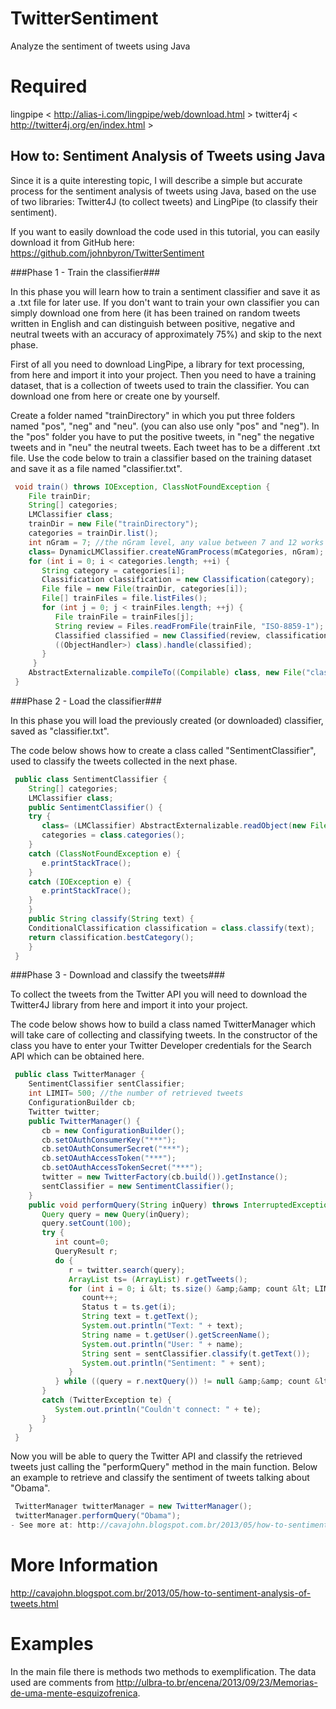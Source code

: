 TwitterSentiment
================

Analyze the sentiment of tweets using Java

Required
=============
lingpipe < http://alias-i.com/lingpipe/web/download.html >
twitter4j < http://twitter4j.org/en/index.html >

How to: Sentiment Analysis of Tweets using Java
---------------------------------------------------

Since it is a quite interesting topic, I will describe a simple but accurate process for the sentiment analysis of tweets using Java, based on the use of two libraries: Twitter4J (to collect tweets) and LingPipe (to classify their sentiment).

If you want to easily download the code used in this tutorial, you can easily download it from GitHub here: https://github.com/johnbyron/TwitterSentiment

###Phase 1 - Train the classifier###

In this phase you will learn how to train a sentiment classifier and save it as a .txt file for later use. If you don't want to train your own classifier you can simply download one from here (it has been trained on random tweets written in English and can distinguish between positive, negative and neutral tweets with an accuracy of  approximately 75%) and skip to the next phase.

First of all you need to download LingPipe, a library for text processing, from here and import it into your project. Then you need to have a training dataset, that is a collection of tweets used to train the classifier. You can download one from here or create one by yourself.

Create a folder named "trainDirectory" in which you put three folders named "pos", "neg" and "neu". (you can also use only "pos" and "neg"). In the "pos" folder you have to put the positive tweets, in "neg" the negative tweets and in "neu" the neutral tweets. Each tweet has to be a different .txt file. Use the code below to train a classifier based on the training dataset and save it as a file named "classifier.txt".

~~~java
 void train() throws IOException, ClassNotFoundException {  
    File trainDir;  
    String[] categories;  
    LMClassifier class;  
    trainDir = new File("trainDirectory");  
    categories = trainDir.list();  
    int nGram = 7; //the nGram level, any value between 7 and 12 works  
    class= DynamicLMClassifier.createNGramProcess(mCategories, nGram);  
    for (int i = 0; i < categories.length; ++i) {  
       String category = categories[i];  
       Classification classification = new Classification(category);  
       File file = new File(trainDir, categories[i]);  
       File[] trainFiles = file.listFiles();  
       for (int j = 0; j < trainFiles.length; ++j) {  
          File trainFile = trainFiles[j];  
          String review = Files.readFromFile(trainFile, "ISO-8859-1");  
          Classified classified = new Classified(review, classification);  
          ((ObjectHandler>) class).handle(classified);   
       }  
     }  
    AbstractExternalizable.compileTo((Compilable) class, new File("classifier.txt"));  
 } 
~~~


###Phase 2 - Load the classifier###

In this phase you will load the previously created (or downloaded) classifier, saved as "classifier.txt".

The code below shows how to create a class called "SentimentClassifier", used to classify the tweets collected in the next phase.

~~~java
 public class SentimentClassifier {  
    String[] categories;  
    LMClassifier class;  
    public SentimentClassifier() {  
    try {  
       class= (LMClassifier) AbstractExternalizable.readObject(new File("abc.txt"));  
       categories = class.categories();  
    }  
    catch (ClassNotFoundException e) {  
       e.printStackTrace();  
    }  
    catch (IOException e) {  
       e.printStackTrace();  
    }  
    }  
    public String classify(String text) {  
    ConditionalClassification classification = class.classify(text);  
    return classification.bestCategory();  
    }  
 } 
~~~ 


###Phase 3 - Download and classify the tweets###

To collect the tweets from the Twitter API you will need to download the Twitter4J library from here and import it into your project.

The code below shows how to build a class named TwitterManager which will take care of collecting and classifying tweets. In the constructor of the class you have to enter your Twitter Developer credentials for the Search API which can be obtained here.

~~~java
 public class TwitterManager {  
    SentimentClassifier sentClassifier;  
    int LIMIT= 500; //the number of retrieved tweets  
    ConfigurationBuilder cb;  
    Twitter twitter;  
    public TwitterManager() {  
       cb = new ConfigurationBuilder();  
       cb.setOAuthConsumerKey("***");  
       cb.setOAuthConsumerSecret("***");  
       cb.setOAuthAccessToken("***");  
       cb.setOAuthAccessTokenSecret("***");  
       twitter = new TwitterFactory(cb.build()).getInstance();  
       sentClassifier = new SentimentClassifier();  
    }  
    public void performQuery(String inQuery) throws InterruptedException, IOException {  
       Query query = new Query(inQuery);  
       query.setCount(100);  
       try {  
          int count=0;  
          QueryResult r;  
          do {  
             r = twitter.search(query);  
             ArrayList ts= (ArrayList) r.getTweets();  
             for (int i = 0; i &lt; ts.size() &amp;&amp; count &lt; LIMIT; i++) {  
                count++;  
                Status t = ts.get(i);  
                String text = t.getText();  
                System.out.println("Text: " + text);  
                String name = t.getUser().getScreenName();  
                System.out.println("User: " + name);  
                String sent = sentClassifier.classify(t.getText());  
                System.out.println("Sentiment: " + sent);   
             }    
          } while ((query = r.nextQuery()) != null &amp;&amp; count &lt; LIMIT);  
       }  
       catch (TwitterException te) {  
          System.out.println("Couldn't connect: " + te);  
       }  
    }  
 }
 ~~~

Now you will be able to query the Twitter API and classify the retrieved tweets just calling the "performQuery" method in the main function. Below an example to retrieve and classify the sentiment of tweets talking about "Obama".

~~~java
 TwitterManager twitterManager = new TwitterManager();  
 twitterManager.performQuery("Obama"); 
- See more at: http://cavajohn.blogspot.com.br/2013/05/how-to-sentiment-analysis-of-tweets.html#sthash.7v90Ub8h.dpuf
~~~

More Information
======================
http://cavajohn.blogspot.com.br/2013/05/how-to-sentiment-analysis-of-tweets.html

Examples
======================
In the main file there is methods two methods to exemplification. The data used are comments from http://ulbra-to.br/encena/2013/09/23/Memorias-de-uma-mente-esquizofrenica.